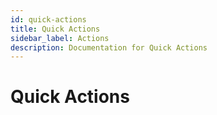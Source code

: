 ```yaml
---
id: quick-actions
title: Quick Actions
sidebar_label: Actions
description: Documentation for Quick Actions
---
```


# Quick Actions
